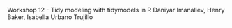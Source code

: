 Workshop 12 - Tidy modeling with tidymodels in R
Daniyar Imanaliev, Henry Baker, Isabella Urbano Trujillo